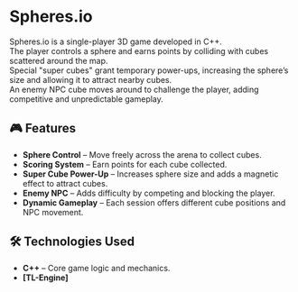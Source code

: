# Spheres.io

Spheres.io is a single-player 3D game developed in C++.  
The player controls a sphere and earns points by colliding with cubes scattered around the map.  
Special "super cubes" grant temporary power-ups, increasing the sphere’s size and allowing it to attract nearby cubes.  
An enemy NPC cube moves around to challenge the player, adding competitive and unpredictable gameplay.

## 🎮 Features
- **Sphere Control** – Move freely across the arena to collect cubes.
- **Scoring System** – Earn points for each cube collected.
- **Super Cube Power-Up** – Increases sphere size and adds a magnetic effect to attract cubes.
- **Enemy NPC** – Adds difficulty by competing and blocking the player.
- **Dynamic Gameplay** – Each session offers different cube positions and NPC movement.

## 🛠 Technologies Used
- **C++** – Core game logic and mechanics.
- **[TL-Engine]** 


